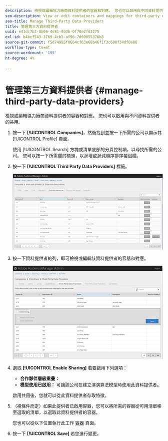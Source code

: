 ```yaml
---
description: 檢視或編輯協力廠商資料提供者的容器和對應。 您也可以啟用與不同資料提供者的共用。
seo-description: View or edit containers and mappings for third-party data providers. You can also enable sharing with different data providers.
seo-title: Manage Third-Party Data Providers
title: 管理第三方資料提供者
uuid: e41dc7b2-8b06-4e81-9b3b-0f70e2fd3275
exl-id: b4bcf543-3769-4cb5-af96-7d60055376b8
source-git-commit: f5d74995f0664cf63e68b46f1f3c608f34df0e80
workflow-type: tm+mt
source-wordcount: '195'
ht-degree: 4%

---
```


# 管理第三方資料提供者 {#manage-third-party-data-providers}

檢視或編輯協力廠商資料提供者的容器和對應。 您也可以啟用與不同資料提供者的共用。

1. 按一下 **[!UICONTROL Companies]**，然後找到並按一下所需的公司以顯示其 [!UICONTROL Profile] 頁面。

   使用 [!UICONTROL Search] 方塊或清單底部的分頁控制項，以尋找所需的公司。 您可以按一下所需欄的標頭，以遞增或遞減順序排序每個欄。
1. 按一下 **[!UICONTROL Third Party Data Providers]** 標籤。

   ![](assets/third_party_providers.png)

1. 按一下資料提供者的列，即可檢視或編輯該資料提供者的容器和對應。

   ![步驟結果](assets/third_party_providers_edit.png)

1. 選取 **[!UICONTROL Enable Sharing]** 若要啟用下列選項：

   * **合作夥伴層級重疊：**
   * **模型使用已啟用：** 可讓該公司在建立演演算法模型時使用此資料提供者。

   啟用共用後，您就可以從此資料提供者存取特徵。

1. （視條件而定）如果此提供者已啟用容器，您可以將所需的容器從可用清單移至選取的清單，以選取此資料提供者的容器。

   您也可以從以下位置執行此工作 [容器](../companies/admin-manage-containers.md#task_61DB5CEECC5049DD8D059C642AC3F967) 頁面。
1. 按一下 **[!UICONTROL Save]** 若您進行變更。
